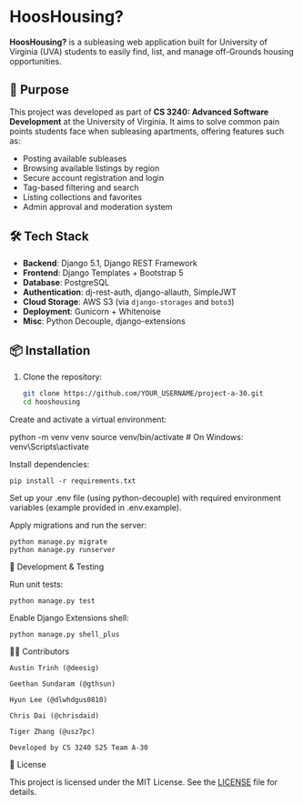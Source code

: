 # HoosHousing?

**HoosHousing?** is a subleasing web application built for University of Virginia (UVA) students to easily find, list, and manage off-Grounds housing opportunities.

## 🎯 Purpose

This project was developed as part of **CS 3240: Advanced Software Development** at the University of Virginia. It aims to solve common pain points students face when subleasing apartments, offering features such as:

- Posting available subleases  
- Browsing available listings by region  
- Secure account registration and login  
- Tag-based filtering and search  
- Listing collections and favorites  
- Admin approval and moderation system

## 🛠️ Tech Stack

- **Backend**: Django 5.1, Django REST Framework  
- **Frontend**: Django Templates + Bootstrap 5  
- **Database**: PostgreSQL  
- **Authentication**: dj-rest-auth, django-allauth, SimpleJWT  
- **Cloud Storage**: AWS S3 (via `django-storages` and `boto3`)  
- **Deployment**: Gunicorn + Whitenoise  
- **Misc**: Python Decouple, django-extensions

## 📦 Installation

1. Clone the repository:
   ```bash
   git clone https://github.com/YOUR_USERNAME/project-a-30.git
   cd hooshousing

Create and activate a virtual environment:

python -m venv venv
source venv/bin/activate  # On Windows: venv\Scripts\activate

Install dependencies:

```
pip install -r requirements.txt
```


Set up your .env file (using python-decouple) with required environment variables (example provided in .env.example).

Apply migrations and run the server:

    python manage.py migrate
    python manage.py runserver

🧪 Development & Testing

Run unit tests:

```
python manage.py test
```

Enable Django Extensions shell:

    python manage.py shell_plus

🧑‍💻 Contributors

    Austin Trinh (@deesig)

    Geethan Sundaram (@gthsun)

    Hyun Lee (@dlwhdgus0810)

    Chris Dai (@chrisdaid)

    Tiger Zhang (@usz7pc)

    Developed by CS 3240 S25 Team A-30

📄 License

This project is licensed under the MIT License. See the [LICENSE](LICENSE) file for details.
